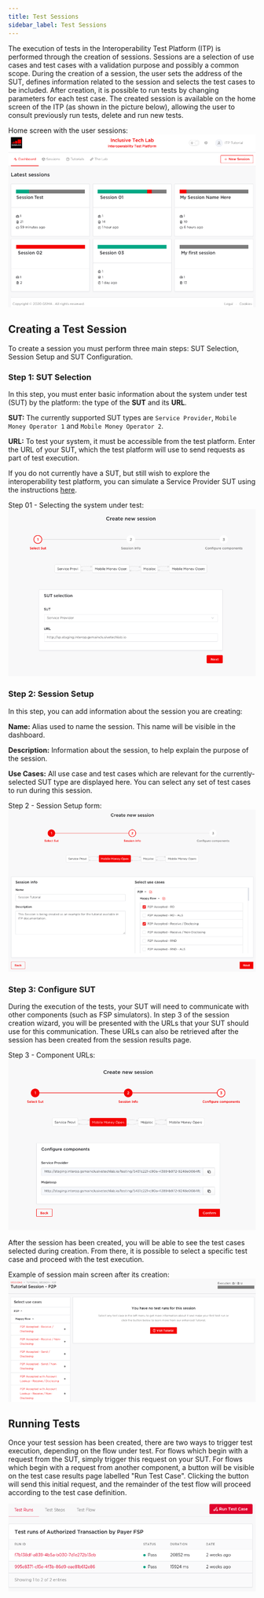 ```yaml
---
title: Test Sessions
sidebar_label: Test Sessions
---
```


The execution of tests in the Interoperability Test Platform (ITP) is performed
through the creation of sessions. Sessions are a selection of use cases and test
cases with a validation purpose and possibly a common scope. During the creation
of a session, the user sets the address of the SUT, defines information related
to the session and selects the test cases to be included. After creation, it is
possible to run tests by changing parameters for each test case. The created
session is available on the home screen of the ITP (as shown in the picture
below), allowing the user to consult previously run tests, delete and run new
tests.

Home screen with the user sessions: ![ITP Home](/img/itphome.png)

## Creating a Test Session

To create a session you must perform three main steps: SUT Selection, Session
Setup and SUT Configuration.

### Step 1: SUT Selection

In this step, you must enter basic information about the system under test (SUT)
by the platform: the type of the **SUT** and its **URL**.

**SUT:** The currently supported SUT types are `Service Provider`,
`Mobile Money Operator 1` and `Mobile Money Operator 2`.

**URL:** To test your system, it must be accessible from the test platform.
Enter the URL of your SUT, which the test platform will use to send requests as
part of test execution.

If you do not currently have a SUT, but still wish to explore the
interoperability test platform, you can simulate a Service Provider SUT using
the instructions [here](postman-sut).

Step 01 - Selecting the system under test:
![ITP Session SUT Selection](/img/itpselectsut.png)

### Step 2: Session Setup

In this step, you can add information about the session you are creating:

**Name:** Alias used to name the session. This name will be visible in the
dashboard.

**Description:** Information about the session, to help explain the purpose of
the session.

**Use Cases:** All use case and test cases which are relevant for the
currently-selected SUT type are displayed here. You can select any set of test
cases to run during this session.

Step 2 - Session Setup form: ![ITP Session Info](/img/itpsessioninfo.png)

### Step 3: Configure SUT

During the execution of the tests, your SUT will need to communicate with other
components (such as FSP simulators). In step 3 of the session creation wizard,
you will be presented with the URLs that your SUT should use for this
communication. These URLs can also be retrieved after the session has been
created from the session results page.

Step 3 - Component URLs:
![ITP Session Configure Components](/img/itpsessionconfigure.png)

After the session has been created, you will be able to see the test cases
selected during creation. From there, it is possible to select a specific test
case and proceed with the test execution.

Example of session main screen after its creation:
![Session Screen](/img/itpsessionscreen.png)

## Running Tests

Once your test session has been created, there are two ways to trigger test
execution, depending on the flow under test. For flows which begin with a
request from the SUT, simply trigger this request on your SUT. For flows which
begin with a request from another component, a button will be visible on the
test case results page labelled "Run Test Case". Clicking the button will send
this initial request, and the remainder of the test flow will proceed according
to the test case definition.

![Run Test Case](/img/run-test-case.png)